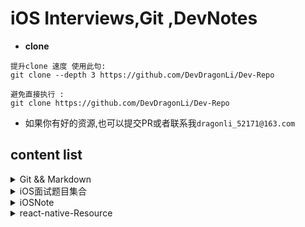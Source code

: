 #  iOS Interviews,Git ,DevNotes 

- **clone**

``` 
提升clone 速度 使用此句:
git clone --depth 3 https://github.com/DevDragonLi/Dev-Repo

避免直接执行 :
git clone https://github.com/DevDragonLi/Dev-Repo

```

-  如果你有好的资源,也可以提交PR或者联系我`dragonli_52171@163.com`


## content list 

<details>
<summary> Git && Markdown </summary>

|  FILENAME   | 
|:----|
|[Git指令使用总结](./Git.md)|
|[Gitflow -工作流](./Gitflow.md)|
|[Git命令图谱- @吴坚｜南航软件工程师](https://github.com/TeamStuQ/skill-map/blob/master/data/map-Git.md)|
|[Git指令速查图](./images/git_easy.jpg)|
|[Markdown](./Markdown.md)|
</details>

<details>
<summary> iOS面试题目集合 </summary>

|  FILENAME   | 
|:----|
| [MrPeak的面试题目](interview-iOS-1.md) |
| [interview-iOS-2](interview-iOS-2.md) |
| [interview-iOS-3](interview-iOS-3.md) |
| [interview-iOS-4](interview-iOS-4.md) |
| [interview-iOS-5](interview-iOS-5.md) |
| [interview-iOS-6](interview-iOS-6.md) |
| [interview-iOS-7](interview-iOS-7.md) |
| [interview-iOS-8](interview-iOS-8.md) |
| [interview-iOS-9-一个渣硕iOS春招总结](interview-iOS-9-一个渣硕iOS春招总结.md) |
|[interview-iOS-10-iOS面试败北感悟](interview-iOS-10-iOS面试败北感悟.md)|
| [interview-iOS-11-如何在天猫、蚂蚁金服、百度等大厂面试中被拒](interview-iOS-11-如何在天猫、蚂蚁金服、百度等大厂面试中被拒.md)|
| [interview-iOS-12校招攻略43份优质面经汇总iOS开发](interview-iOS-12校招攻略43份优质面经汇总iOS开发.md) |

</details>

<details>
<summary> iOSNote </summary>

|  FILENAME   | 
|:----|
|[iOS技能图谱](./iOSNote/map-MobileDev-iOSDev.md)   |
|[**iOSDevCodeRepo**](https://github.com/DevDragonLi/iOSDevDemo)|
|[**iOS架构相关**](./iOSNote/iOS_architecture.pdf)  |
|[**掘金客户端体积瘦身**](./iOSNote/appThin/readme.md)  |
|[**CocoaPods**管理库的使用技巧](./iOSNote/pod/readme.md)   |
|[Controllers代码结构规范](./iOSNote/readme.md)    |
| [Core Animation框架结构及性能调优11张大图详解](https://github.com/DevDragonLi/Core-AnimationPerformanceOptimization)    |
| [iOS_StaticLibrary](./iOSNote/iOS_StaticLibrary/readme.md)    |
| [iOS核心动画高级技巧阅读笔记(**性能调优**,**高效绘制**,**图像IO**,**图层性能**)](./iOSNote/iOS-coreAnimationNote.md)   |
| [单元测试概述](./iOSNote/UnitTesting.md)    |
| [私有化pod总结笔记](./Pods/Pod&&spec.md)    |
| [私有化pod_demo](https://github.com/DevDragonLi/iOSDevDemo/1-DevDemo)   |
|[iOSDev-bang技能🌲](./images/iOSDev-bang.png)|

</details>

<details>
<summary> react-native-Resource </summary>
 
- [ReactNative-install](./iOSNote/ReactNative-install.md)
- **RN学习资料分享**
	- [RN中文网](http://reactnative.cn)
	- [facebook-React-native官网](https://facebook.github.io/react-native/)
	- [极客学院](http://wiki.jikexueyuan.com/project/react-native/)

- react-native-training 

	- [戳我一下呀](https://www.gitbook.com/book/unbug/react-native-training/details)

	- [非培训机构视频优酷地址](http://list.youku.com/albumlist/show?id=27615900&ascending=1&page=1)

- 开源资料部分

	- [官方参考](https://github.com/facebook/react-native/tree/master/Examples)

	- `ReactNativeSources文件夹明细(迁移文件到coding)`[地址](https://coding.net/u/LFL/p/GitHubRepo/git)
	- 【简寻沙龙】《加速创业的魔法-React Native》 张旭.pdf
	-  移动端会场03 朱柯军 - 《天猫 React Native 实践与探索》
	- 方志刚）React Native - iOS 开发吐槽大会  (2016-11.11 更新)


<details>
